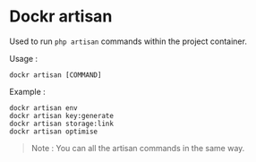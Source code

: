 # Dockr artisan

Used to run `php artisan` commands within the project container.

Usage :

```
dockr artisan [COMMAND]
```

Example :

```
dockr artisan env
dockr artisan key:generate
dockr artisan storage:link
dockr artisan optimise
```

> Note : You can all the artisan commands in the same way.
